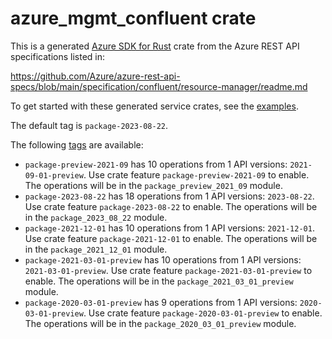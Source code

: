 # azure_mgmt_confluent crate

This is a generated [Azure SDK for Rust](https://github.com/Azure/azure-sdk-for-rust) crate from the Azure REST API specifications listed in:

https://github.com/Azure/azure-rest-api-specs/blob/main/specification/confluent/resource-manager/readme.md

To get started with these generated service crates, see the [examples](https://github.com/Azure/azure-sdk-for-rust/blob/main/services/README.md#examples).

The default tag is `package-2023-08-22`.

The following [tags](https://github.com/Azure/azure-sdk-for-rust/blob/main/services/tags.md) are available:

- `package-preview-2021-09` has 10 operations from 1 API versions: `2021-09-01-preview`. Use crate feature `package-preview-2021-09` to enable. The operations will be in the `package_preview_2021_09` module.
- `package-2023-08-22` has 18 operations from 1 API versions: `2023-08-22`. Use crate feature `package-2023-08-22` to enable. The operations will be in the `package_2023_08_22` module.
- `package-2021-12-01` has 10 operations from 1 API versions: `2021-12-01`. Use crate feature `package-2021-12-01` to enable. The operations will be in the `package_2021_12_01` module.
- `package-2021-03-01-preview` has 10 operations from 1 API versions: `2021-03-01-preview`. Use crate feature `package-2021-03-01-preview` to enable. The operations will be in the `package_2021_03_01_preview` module.
- `package-2020-03-01-preview` has 9 operations from 1 API versions: `2020-03-01-preview`. Use crate feature `package-2020-03-01-preview` to enable. The operations will be in the `package_2020_03_01_preview` module.